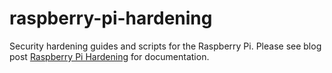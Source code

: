 # raspberry-pi-hardening

Security hardening guides and scripts for the Raspberry Pi. Please see blog post [Raspberry Pi Hardening](https://www.chrisapproved.com/blog/raspberry-pi-hardening.html) for documentation.
